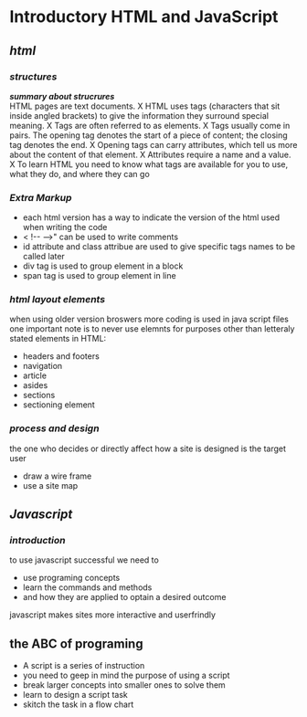 # Introductory HTML and JavaScript
## ***html***
### ***structures***
***summary about strucrures***<br>
HTML pages are text documents.
X HTML uses tags (characters that sit inside angled 
brackets) to give the information they surround special 
meaning.
X Tags are often referred to as elements.
X Tags usually come in pairs. The opening tag denotes 
the start of a piece of content; the closing tag denotes 
the end.
X Opening tags can carry attributes, which tell us more 
about the content of that element.
X Attributes require a name and a value.
X To learn HTML you need to know what tags are 
available for you to use, what they do, and where they 
can go


###  ***Extra Markup***
* each html version has a way to indicate the version of the html used when writing the code
* &lt; !-- -->" can be used to write comments
* id attribute and class attribue are used to give specific tags names to be called later
* div tag is used to group element in a block
* span tag is used to group element in line


### ***html layout elements***
 when using older version broswers more coding is used in java script files
 one important note is to never use elemnts for purposes other than letteraly stated 
 elements in HTML:
* headers and footers 
* navigation
* article
* asides
* sections
* sectioning element

### ***process and design***
the one who decides  or directly affect how a site is designed is the target user
* draw a wire frame
* use a site map
## ***Javascript***
### ***introduction***
to use javascript successful we need to 
* use programing concepts
* learn the commands and methods
* and how they are applied to optain a desired outcome

javascript makes sites more interactive and userfrindly 
## the ABC of programing
* A script is a series of instruction
* you need to geep in mind the purpose of using a script
* break larger concepts into smaller ones to solve them
* learn to design a script task
* skitch the task in a flow chart